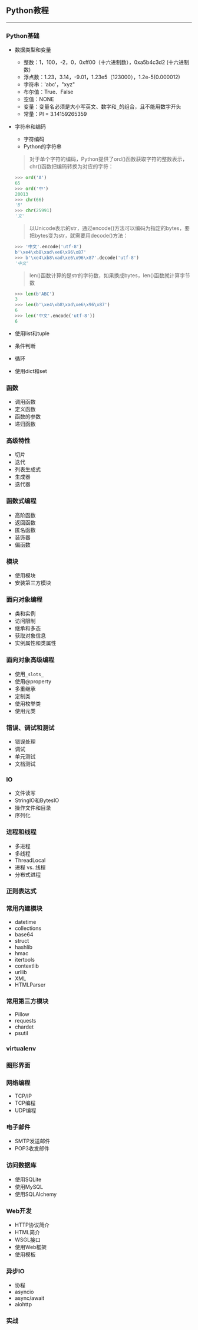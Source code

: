 ## Python教程
-----

### Python基础

* 数据类型和变量
    * 整数：1，100，-2，0，0xff00（十六进制数），0xa5b4c3d2 (十六进制数)
    * 浮点数：1.23，3.14，-9.01，1.23e5（123000），1.2e-5(0.000012)
    * 字符串：'abc'，"xyz"
    * 布尔值：True、False
    * 空值：NONE
    * 变量：变量名必须是大小写英文、数字和```_```的组合，且不能用数字开头
    * 常量：PI = 3.14159265359

* 字符串和编码
    * 字符编码
    * Python的字符串
    > 对于单个字符的编码，Python提供了ord()函数获取字符的整数表示，chr()函数把编码转换为对应的字符：

    ``` python
    >>> ord('A')
    65
    >>> ord('中')
    20013
    >>> chr(66)
    'B'
    >>> chr(25991)
    '文'
    ```

    > 以Unicode表示的str，通过encode()方法可以编码为指定的bytes，要把bytes变为str，就需要用decode()方法：

    ``` python
    >>> '中文'.encode('utf-8')
    b'\xe4\xb8\xad\xe6\x96\x87'
    >>> b'\xe4\xb8\xad\xe6\x96\x87'.decode('utf-8')
    '中文'
    ```

    > len()函数计算的是str的字符数，如果换成bytes，len()函数就计算字节数
    ``` python
    >>> len(b'ABC')
    3
    >>> len(b'\xe4\xb8\xad\xe6\x96\x87')
    6
    >>> len('中文'.encode('utf-8'))
    6
    ```
* 使用list和tuple

* 条件判断

* 循环

* 使用dict和set

### 函数
* 调用函数
* 定义函数
* 函数的参数
* 递归函数

### 高级特性
* 切片
* 迭代
* 列表生成式
* 生成器
* 迭代器

### 函数式编程
* 高阶函数
* 返回函数
* 匿名函数
* 装饰器
* 偏函数

### 模块
* 使用模块
* 安装第三方模块

### 面向对象编程
* 类和实例
* 访问限制
* 继承和多态
* 获取对象信息
* 实例属性和类属性

### 面向对象高级编程
* 使用```_slots_```
* 使用@property
* 多重继承
* 定制类
* 使用枚举类
* 使用元类

### 错误、调试和测试
* 错误处理
* 调试
* 单元测试
* 文档测试

### IO
* 文件读写
* StringIO和BytesIO
* 操作文件和目录
* 序列化

### 进程和线程
* 多进程
* 多线程
* ThreadLocal
* 进程 vs. 线程
* 分布式进程

### 正则表达式

### 常用内建模块
* datetime
* collections
* base64
* struct
* hashlib
* hmac
* itertools
* contextlib
* urllib
* XML
* HTMLParser

### 常用第三方模块
* Pillow
* requests
* chardet
* psutil

### virtualenv

### 图形界面

### 网络编程
* TCP/IP
* TCP编程
* UDP编程

### 电子邮件
* SMTP发送邮件
* POP3收发邮件

### 访问数据库
* 使用SQLite
* 使用MySQL
* 使用SQLAlchemy

### Web开发
* HTTP协议简介
* HTML简介
* WSGL接口
* 使用Web框架
* 使用模板

### 异步IO
* 协程
* asyncio
* async/await
* aiohttp

### 实战